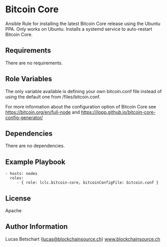 Bitcoin Core
=========

Ansible Rule for installing the latest Bitcoin Core release using the Ubuntu PPA.
Only works on Ubuntu. Installs a systemd service to auto-restart Bitcoin Core.

Requirements
------------

There are no requirements.

Role Variables
--------------

The only variable available is defining your own bitcoin.conf file instead of using the default one from /files/bitcoin.conf.

For more information about the configuration option of Bitcoin Core see https://bitcoin.org/en/full-node and https://jlopp.github.io/bitcoin-core-config-generator/

Dependencies
------------
There are no dependencies.

Example Playbook
----------------

    - hosts: nodes
      roles:
         - { role: lclc.bitcoin-core, bitcoinConfigFile: bitcoin.conf }

License
-------

Apache

Author Information
------------------

Lucas Betschart (lucas@blockchainsource.ch)
www.blockchainsource.ch
